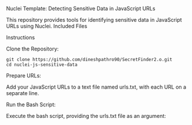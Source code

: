 Nuclei Template: Detecting Sensitive Data in JavaScript URLs

This repository provides tools for identifying sensitive data in JavaScript URLs using Nuclei.
Included Files

Instructions

Clone the Repository:

    git clone https://github.com/dineshpathro90/SecretFinder2.o.git
    cd nuclei-js-sensitive-data

Prepare URLs:

Add your JavaScript URLs to a text file named urls.txt, with each URL on a separate line.

Run the Bash Script:

Execute the bash script, providing the urls.txt file as an argument:
